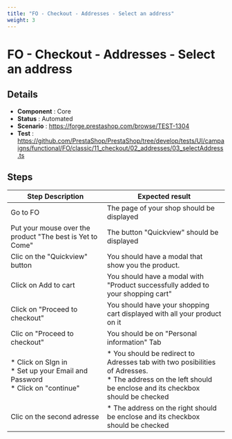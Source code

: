 ```yaml
---
title: "FO - Checkout - Addresses - Select an address"
weight: 3
---
```


# FO - Checkout - Addresses - Select an address
## Details
* **Component** : Core
* **Status** : Automated
* **Scenario** : https://forge.prestashop.com/browse/TEST-1304
* **Test** : https://github.com/PrestaShop/PrestaShop/tree/develop/tests/UI/campaigns/functional/FO/classic/11_checkout/02_addresses/03_selectAddress.ts

## Steps
| Step Description | Expected result |
| ----- | ----- |
| Go to FO | The page of your shop should be displayed |
| Put your mouse over the product "The best is Yet to Come" | The button "Quickview" should be displayed |
| Clic on the "Quickview" button | You should have a modal that show you the product. |
| Click on Add to cart | You should have a modal with "Product successfully added to your shopping cart" |
| Click on "Proceed to checkout" | You should have your shopping cart displayed with all your product on it |
| Clic on "Proceed to checkout" | You should be on "Personal information" Tab |
| * Click on SIgn in <br> * Set up your Email and Password <br> * Click on "continue" | * You should be redirect to Adresses tab with two posibilities of Adresses.<br> * The address on the left should be enclose and its checkbox should be checked |
| Clic on the second adresse | * The address on the right should be enclose and its checkbox should be checked |
